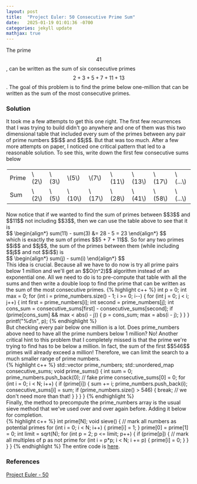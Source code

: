 ```yaml
---
layout: post
title:  "Project Euler: 50 Consecutive Prime Sum"
date:   2025-01-19 01:01:36 -0700
categories: jekyll update
mathjax: true
---
```

The prime $$41$$, can be written as the sum of six consecutive primes $$2 + 3 + 5 + 7 + 11 + 13$$. The goal of this problem is to find the prime below one-million that can be written as the sum of the most consecutive primes. 
<br>
<!------------------------------------------------------------------------------------>
<h3>Solution</h3>
It took me a few attempts to get this one right. The first few recurrences that I was trying to build didn't go anywhere and one of them was this two dimensional table that included every sum of the primes between any pair of prime numbers $$i$$ and $$j$$. But that was too much. After a few more attempts on paper, I noticed one critical pattern that led to a reasonable solution. To see this, write down the first few consecutive sums below
<div>
<table style="max-width: 500px; margin: 20px auto;">
  <tr>
    <td>Prime</td>
    <td>\(2\)</td>
    <td>\(3\)</td>
    <td>\(5\)</td>
	<td>\(7\)</td>
	<td>\(11\)</td>
	<td>\(13\)</td>
	<td>\(17\)</td>
	<td>\(...\)</td>
  </tr>
  <tr>
    <td>Sum</td>
    <td>\(2\)</td>
    <td>\(5\)</td>
    <td>\(10\)</td>
	<td>\(17\)</td>
	<td>\(28\)</td>
	<td>\(41\)</td>
	<td>\(58\)</td>
	<td>\(...\)</td>
  </tr>
</table>
</div>
Now notice that if we wanted to find the sum of primes between $$3$$ and $$11$$ not including $$3$$, then we can use the table above to see that it is 
<div>
	$$
	\begin{align*}
	 sum(11) - sum(3) &= 28 - 5 = 23
	\end{align*}
	$$
</div>
which is exactly the sum of primes $$5 + 7 + 11$$. So for any two primes $$i$$ and $$j$$, the sum of the primes between them (while including $$j$$ and not $$i$$) is 
<div>
	$$
	\begin{align*}
	 sum(j) - sum(i)
	\end{align*}
	$$
</div>
This idea is crucial. Because all we have to do now is try all prime pairs below 1 million and we'll get an $$O(n^2)$$ algorithm instead of an exponential one. All we need to do is to pre-compute that table with all the sums and then write a double loop to find the prime that can be written as the sum of the most consecutive primes.
<!------------------------------------------------------------------------------------>
{% highlight c++ %}
int p = 0;
int max = 0;
for (int i = prime_numbers.size() - 1; i >= 0; i--) {
    for (int j = 0; j < i; j++) {
        int first = prime_numbers[i];
        int second = prime_numbers[j];
        int cons_sum = consecutive_sums[first] - consecutive_sums[second];
        if (prime[cons_sum] && max < abs(i - j)) {
            p = cons_sum;
            max = abs(i - j);
        }
    }
}
printf("%d\n", p);
{% endhighlight %}
<br>
<!------------------------------------------------------------------------------------>
But checking every pair below one million is a lot. Does prime_numbers above need to have all the prime numbers below 1 million? No! Another critical hint to this problem that I completely missed is that the prime we're trying to find has to be below a million. In fact, the sum of the first $$546$$ primes will already exceed a million! Therefore, we can limit the search to a much smaller range of prime numbers.
<!------------------------------------------------------------------------------------>
<br>
{% highlight c++ %}
std::vector<int> prime_numbers;
std::unordered_map<int,int> consecutive_sums;
void prime_sums() {
    int sum = 0;
    prime_numbers.push_back(0); // fake prime
    consecutive_sums[0] = 0;
    for (int i = 0; i < N; i++) {
        if (prime[i]) {
            sum += i;
            prime_numbers.push_back(i);
            consecutive_sums[i] = sum;
            if (prime_numbers.size() >  546) {
                break; // we don't need more than that!
            }
        }
    }
}
{% endhighlight %}
<br>
<!------------------------------------------------------------------------------------>
Finally, the method to precompute the prime_numbers array is the usual sieve method that we've used over and over again before. Adding it below for completion.
<!------------------------------------------------------------------------------------>
<br>
{% highlight c++ %}
int prime[N];
void sieve() {
    // mark all numbers as potential primes
    for (int i = 0; i < N; i++) {
        prime[i] = 1;
    }
    prime[0] = prime[1] = 0;
    int limit = sqrt(N);
    for (int p = 2; p <= limit; p++) {
        if (prime[p]) {
            // mark all multiples of p as not prime
            for (int i = p*p; i < N; i += p) {
                prime[i] = 0;
            }
        }
    }
}
{% endhighlight %}
<!------------------------------------------------------------------------------------>
The entire code is <a href="https://github.com/strncat/project-euler/blob/main/0050-consecutive-prime-sum.cpp">here</a>.
<br>
<!------------------------------------------------------------------------------------>
<h3>References</h3>
<a href="https://projecteuler.net/problem=50">Project Euler - 50</a>
<br>

